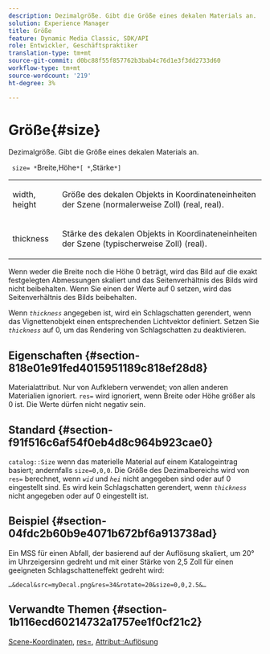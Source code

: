 ```yaml
---
description: Dezimalgröße. Gibt die Größe eines dekalen Materials an.
solution: Experience Manager
title: Größe
feature: Dynamic Media Classic, SDK/API
role: Entwickler, Geschäftspraktiker
translation-type: tm+mt
source-git-commit: d0bc88f55f857762b3bab4c76d1e3f3dd2733d60
workflow-type: tm+mt
source-wordcount: '219'
ht-degree: 3%

---
```



# Größe{#size}

Dezimalgröße. Gibt die Größe eines dekalen Materials an.

` size= *`Breite,Höhe`*[ *`,Stärke`*]`

<table id="simpletable_00B1226F3B8B49D895D1269AB03D5043"> 
 <tr class="strow"> 
  <td class="stentry"> <p> <span class="varname"> width, height  </span> </p> </td> 
  <td class="stentry"> <p>Größe des dekalen Objekts in Koordinateneinheiten der Szene (normalerweise Zoll) (real, real). </p> </td> 
 </tr> 
 <tr class="strow"> 
  <td class="stentry"> <p> <span class="varname"> thickness  </span> </p> </td> 
  <td class="stentry"> <p>Stärke des dekalen Objekts in Koordinateneinheiten der Szene (typischerweise Zoll) (real). </p> </td> 
 </tr> 
</table>

Wenn weder die Breite noch die Höhe 0 beträgt, wird das Bild auf die exakt festgelegten Abmessungen skaliert und das Seitenverhältnis des Bilds wird nicht beibehalten. Wenn Sie einen der Werte auf 0 setzen, wird das Seitenverhältnis des Bilds beibehalten.

Wenn *`thickness`* angegeben ist, wird ein Schlagschatten gerendert, wenn das Vignettenobjekt einen entsprechenden Lichtvektor definiert. Setzen Sie *`thickness`* auf 0, um das Rendering von Schlagschatten zu deaktivieren.

## Eigenschaften {#section-818e01e91fed4015951189c818ef28d8}

Materialattribut. Nur von Aufklebern verwendet; von allen anderen Materialien ignoriert. `res=` wird ignoriert, wenn Breite oder Höhe größer als 0 ist. Die Werte dürfen nicht negativ sein.

## Standard {#section-f91f516c6af54f0eb4d8c964b923cae0}

`catalog::Size` wenn das materielle Material auf einem Katalogeintrag basiert; andernfalls  `size=0,0,0`. Die Größe des Dezimalbereichs wird von `res=` berechnet, wenn *`wid`* und *`hei`* nicht angegeben sind oder auf 0 eingestellt sind. Es wird kein Schlagschatten gerendert, wenn *`thickness`* nicht angegeben oder auf 0 eingestellt ist.

## Beispiel {#section-04fdc2b60b9e4071b672bf6a913738ad}

Ein MSS für einen Abfall, der basierend auf der Auflösung skaliert, um 20° im Uhrzeigersinn gedreht und mit einer Stärke von 2,5 Zoll für einen geeigneten Schlagschatteneffekt gedreht wird:

`…&decal&src=myDecal.png&res=34&rotate=20&size=0,0,2.5&…`

## Verwandte Themen {#section-1b116ecd60214732a1757ee1f0cf21c2}

[Scene-Koordinaten](../../../../../ir-api/http-protocol/image-rendering-api-ref/c-ir-http-protocol-ref/c-ir-http-protocol-syntax-and-features/c-ir-vignettes/c-ir-scene-coordinates.md#concept-528507024fa640b19a2631357febf7f1),  [res=](../../../../../ir-api/http-protocol/image-rendering-api-ref/c-ir-http-protocol-ref/c-ir-http-protocol-command-reference/r-ir-res.md#reference-0ad9de8887144c83a6db97b4994f7c04),  [Attribut::Auflösung](../../../../../ir-api/material-cat/image-rendering-api-ref/c-ir-material-catalog/c-ir-attributes-reference/r-ir-resolution.md#reference-09fe14e6bfbf4db6b7f4369fffecc806)
